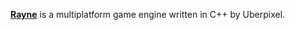 [**Rayne**](https://github.com/uberpixel/Rayne) is a multiplatform game engine written in C++ by Uberpixel.
